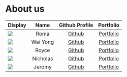 # About us

Display |   Name   |             Github Profile              | Portfolio 
--------|:--------:|:---------------------------------------:|:---------:
![](https://avatars.githubusercontent.com/u/74816460?u=0d740f302df53f9eb07d8a21b6f7f86362e753b3&v=4) |   Roma   |  [Github](https://github.com/Roma637)   | [Portfolio](team/roma.md)
![](https://via.placeholder.com/100.png?text=Photo) | Wei Yong | [Github](https://github.com/whalesyong) | [Portfolio](team/whalesyong.md)
![](https://avatars.githubusercontent.com/u/119338275?s=400&u=540e92aff5e72d0579a82929286079ee35129edf&v=4) |  Royce   | [Github](https://github.com/roycecodes) | [Portfolio](team/royce.md)
![](https://via.placeholder.com/100.png?text=Photo) | Nicholas |   [Github](https://github.com/nictzl)   | [Portfolio](team/nictzl.md)
![](https://avatars.githubusercontent.com/u/56627060?v=4) |  Jeromy  |   [Github](https://github.com/jxromy)   | [Portfolio](team/jxromy.md)
